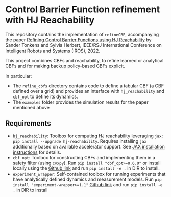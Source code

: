 # Control Barrier Function refinement with HJ Reachability

This repository contains the implementation of `refineCBF`, accompanying the paper [Refining Control Barrier Functions using HJ Reachability](https://arxiv.org/abs/2204.12507) by Sander Tonkens and Sylvia Herbert, IEEE/RSJ International Conference on Intelligent Robots and Systems (IROS), 2022.

This project combines CBFs and reachability, to refine learned or analytical CBFs and for making backup policy-based CBFs explicit.

In particular:

- The `refine_cbfs` directory contains code to define a tabular CBF (a CBF defined over a grid) and provides an interface with `hj_reachability` and `cbf_opt` to define its dynamics.
- The `examples` folder provides the simulation results for the paper mentioned above

## Requirements

- `hj_reachability`: Toolbox for computing HJ reachability leveraging `jax`: `pip install --upgrade hj-reachability`.
Requires installing `jax` additionally based on available accelerator support. See [JAX installation instructions](https://github.com/google/jax#installation) for details.
- `cbf_opt`:  Toolbox for constructing CBFs and implementing them in a safety filter (using `cvxpy`). Run `pip install "cbf_opt>=0.6.0"` or install locally using the [Github link](https://github.com/stonkens/cbf_opt) and run `pip install -e .` in DIR to install.
- `experiment_wrapper`: Self-contained toolbox for running experiments that have analytically defined dynamics and measurement models. Run `pip install "experiment-wrapper>=1.1"` [Github link](https://github.com/stonkens/experiment_wrapper) and run `pip install -e .` in DIR to install
